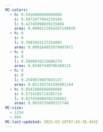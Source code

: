 ```yaml
---
MC-colors:
  - h: 0.5416666666666666
    s: 0.6972477064220184
    l: 0.42745098039215684
    area: 0.0008121954267149819
  - h: 0
    s: 0
    l: 0.7607843137254902
    area: 0.009184055979007871
  - h: 0
    s: 0
    l: 0.5098039215686274
    area: 0.03467449706360115
  - h: 0
    s: 0
    l: 0.2549019607843137
    area: 0.051355741596901164
  - h: 0.8541666666666666
    s: 0.5714285714285714
    l: 0.027450980392156862
    area: 0.9039735099337748
MC-size:
  - 1254
  - 884
MC-last-updated: 2025-03-18T07:43:38.443Z
---
```

